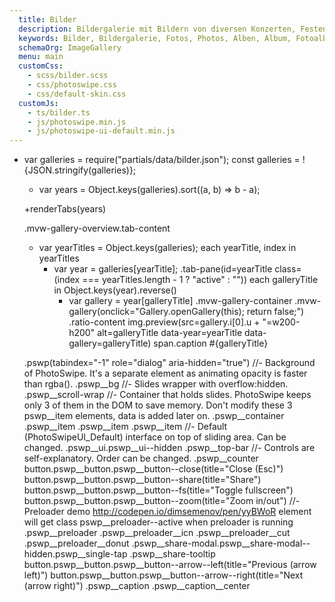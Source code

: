 ```yaml
---
  title: Bilder
  description: Bildergalerie mit Bildern von diversen Konzerten, Festen und anderen Anlässen des Musikvereins Wollbach.
  keywords: Bilder, Bildergalerie, Fotos, Photos, Alben, Album, Fotoalbum
  schemaOrg: ImageGallery
  menu: main
  customCss:
    - scss/bilder.scss
    - css/photoswipe.css
    - css/default-skin.css
  customJs:
    - ts/bilder.ts
    - js/photoswipe.min.js
    - js/photoswipe-ui-default.min.js
---
```

-
    var galleries = require("partials/data/bilder.json");
    const galleries = !{JSON.stringify(galleries)};

  -
    var years = Object.keys(galleries).sort((a, b) => b - a);

  +renderTabs(years)

  .mvw-gallery-overview.tab-content
    - var yearTitles = Object.keys(galleries);
    each yearTitle, index in yearTitles
      - var year = galleries[yearTitle];
      .tab-pane(id=yearTitle class=(index === yearTitles.length - 1 ? "active" : ""))
        each galleryTitle in Object.keys(year).reverse()
          - var gallery = year[galleryTitle]
          .mvw-gallery-container
            .mvw-gallery(onclick="Gallery.openGallery(this); return false;")
              .ratio-content
                img.preview(src=gallery.i[0].u + "=w200-h200" alt=galleryTitle data-year=yearTitle data-gallery=galleryTitle)
                span.caption #{galleryTitle}

  .pswp(tabindex="-1" role="dialog" aria-hidden="true")
    //-
      Background of PhotoSwipe.
      It's a separate element as animating opacity is faster than rgba().
    .pswp__bg
    //- Slides wrapper with overflow:hidden.
    .pswp__scroll-wrap
      //-
        Container that holds slides.
        PhotoSwipe keeps only 3 of them in the DOM to save memory.
        Don't modify these 3 pswp__item elements, data is added later on.
      .pswp__container
        .pswp__item
        .pswp__item
        .pswp__item
      //- Default (PhotoSwipeUI_Default) interface on top of sliding area. Can be changed.
      .pswp__ui.pswp__ui--hidden
        .pswp__top-bar
          //- Controls are self-explanatory. Order can be changed.
          .pswp__counter
          button.pswp__button.pswp__button--close(title="Close (Esc)")
          button.pswp__button.pswp__button--share(title="Share")
          button.pswp__button.pswp__button--fs(title="Toggle fullscreen")
          button.pswp__button.pswp__button--zoom(title="Zoom in/out")
          //-
            Preloader demo http://codepen.io/dimsemenov/pen/yyBWoR
            element will get class pswp__preloader--active when preloader is running
          .pswp__preloader
            .pswp__preloader__icn
              .pswp__preloader__cut
                .pswp__preloader__donut
        .pswp__share-modal.pswp__share-modal--hidden.pswp__single-tap
          .pswp__share-tooltip
        button.pswp__button.pswp__button--arrow--left(title="Previous (arrow left)")
        button.pswp__button.pswp__button--arrow--right(title="Next (arrow right)")
        .pswp__caption
          .pswp__caption__center
